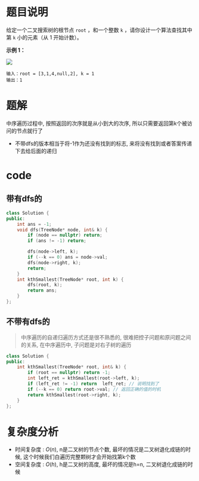 # 题目说明

给定一个二叉搜索树的根节点 `root` ，和一个整数 `k` ，请你设计一个算法查找其中第 `k` 小的元素（从 1 开始计数）。

**示例 1：**

![](https://assets.leetcode.com/uploads/2021/01/28/kthtree1.jpg)

```
输入：root = [3,1,4,null,2], k = 1
输出：1
```

# 题解

中序遍历过程中, 按照返回的次序就是从小到大的次序, 所以只需要返回第k个被访问的节点就行了

- 不带dfs的版本相当于将-1作为还没有找到的标志, 来将没有找到或者答案传递下去给后面的递归

# code

## 带有dfs的

```cpp
class Solution {
public:
    int ans = -1;
    void dfs(TreeNode* node, int& k) {
        if (node == nullptr) return;
        if (ans != -1) return;

        dfs(node->left, k);
        if (--k == 0) ans = node->val;
        dfs(node->right, k);
        return;
    }
    int kthSmallest(TreeNode* root, int k) {
        dfs(root, k);
        return ans;
    }
};
```

## 不带有dfs的

> 中序遍历的自递归遍历方式还是很不熟悉的, 很难把控子问题和原问题之间的关系, 在中序遍历中, 子问题是对右子树的遍历

```cpp
class Solution {
public:
    int kthSmallest(TreeNode* root, int& k) {
        if (root == nullptr) return -1;
        int left_ret = kthSmallest(root->left, k);
        if (left_ret != -1) return  left_ret; // 说明找到了
        if (--k == 0) return root->val; // 返回正确的值的时机
        return kthSmallest(root->right, k);
    }
};
```

# 复杂度分析

- 时间复杂度 : $O(n)$, n是二叉树的节点个数, 最坏的情况是二叉树退化成链的时候, 这个时候我们白遍历完整颗树才会开始找第k个数
- 空间复杂度 : $O(h)$, h是二叉树的高度, 最坏的情况是h=n, 二叉树退化成链的时候


